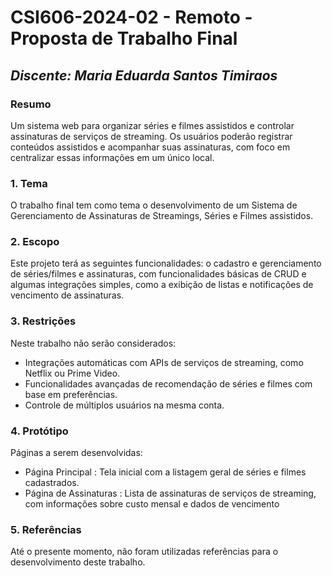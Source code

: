 # **CSI606-2024-02 - Remoto - Proposta de Trabalho Final**
 
 ## *Discente: Maria Eduarda Santos Timiraos*
 
 <!-- Descrever um resumo sobre o trabalho. -->
 
 ### Resumo
 
   Um sistema web para organizar séries e filmes assistidos e controlar assinaturas de serviços de streaming. Os usuários poderão registrar conteúdos assistidos e acompanhar suas assinaturas, com foco em centralizar essas informações em um único local.
 
 <!-- Apresentar o tema. -->
 ### 1. Tema
 
   O trabalho final tem como tema o desenvolvimento de um Sistema de Gerenciamento de Assinaturas de Streamings, Séries e Filmes assistidos.
 
 <!-- Descrever e limitar o escopo da aplicação. -->
 ### 2. Escopo
 
   Este projeto terá as seguintes funcionalidades: o cadastro e gerenciamento de séries/filmes e assinaturas, com funcionalidades básicas de CRUD e algumas integrações simples, como a exibição de listas e notificações de vencimento de assinaturas.
 
 <!-- Apresentar restrições de funcionalidades e de escopo. -->
 ### 3. Restrições
 
   Neste trabalho não serão considerados:
   - Integrações automáticas com APIs de serviços de streaming, como Netflix ou Prime Video.
   - Funcionalidades avançadas de recomendação de séries e filmes com base em preferências.
   - Controle de múltiplos usuários na mesma conta.
 
 <!-- Construir alguns protótipos para a aplicação, disponibilizá-los no Github e descrever o que foi considerado. //-->
 ### 4. Protótipo

Páginas a serem desenvolvidas: 
   - Página Principal : Tela inicial com a listagem geral de séries e filmes cadastrados.
   - Página de Assinaturas : Lista de assinaturas de serviços de streaming, com informações sobre custo mensal e dados de vencimento

### 5. Referências

 Até o presente momento, não foram utilizadas referências para o desenvolvimento deste trabalho.